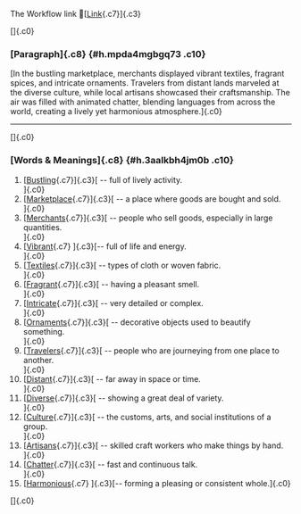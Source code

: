 The Workflow link
👏[[Link](https://www.google.com/url?q=http://www.google.com&sa=D&source=editors&ust=1757715415075472&usg=AOvVaw3C8LGt7io4blFogHcPy_8k){.c7}]{.c3}

[]{.c0}

### [Paragraph]{.c8} {#h.mpda4mgbgq73 .c10}

[In the bustling marketplace, merchants displayed vibrant textiles,
fragrant spices, and intricate ornaments. Travelers from distant lands
marveled at the diverse culture, while local artisans showcased their
craftsmanship. The air was filled with animated chatter, blending
languages from across the world, creating a lively yet harmonious
atmosphere.]{.c0}

------------------------------------------------------------------------

[]{.c0}

### [Words & Meanings]{.c8} {#h.3aalkbh4jm0b .c10}

1.  [[Bustling](https://www.google.com/url?q=http://www.google.com&sa=D&source=editors&ust=1757715415076935&usg=AOvVaw2y2ZmeDW2e_Ey4UrhmZSp3){.c7}]{.c3}[ --
    full of lively activity.\
    ]{.c0}
2.  [[Marketplace](https://www.google.com/url?q=http://www.google.com&sa=D&source=editors&ust=1757715415077201&usg=AOvVaw0vnbfyaMR_PTJHtd4fL2CZ){.c7}]{.c3}[ --
    a place where goods are bought and sold.\
    ]{.c0}
3.  [[Merchants](https://www.google.com/url?q=http://www.google.com&sa=D&source=editors&ust=1757715415077536&usg=AOvVaw2i7YLZ9Zs9sc7Yvr373Nlj){.c7}]{.c3}[ --
    people who sell goods, especially in large quantities.\
    ]{.c0}
4.  [[Vibrant](https://www.google.com/url?q=http://www.google.com&sa=D&source=editors&ust=1757715415077856&usg=AOvVaw38kY9FAeDWv7vv-IWHoCm9){.c7}
    ]{.c3}[-- full of life and energy.\
    ]{.c0}
5.  [[Textiles](https://www.google.com/url?q=http://www.google.com&sa=D&source=editors&ust=1757715415078113&usg=AOvVaw1DfyP9IXn_m6UDUY3nIWTL){.c7}]{.c3}[ --
    types of cloth or woven fabric.\
    ]{.c0}
6.  [[Fragrant](https://www.google.com/url?q=http://www.google.com&sa=D&source=editors&ust=1757715415078372&usg=AOvVaw3YnZO3qIb5QebuKnC6_71f){.c7}]{.c3}[ --
    having a pleasant smell.\
    ]{.c0}
7.  [[Intricate](https://www.google.com/url?q=http://www.google.com&sa=D&source=editors&ust=1757715415078609&usg=AOvVaw3vB9bqZFEH2eyj6qsXNaPD){.c7}]{.c3}[ --
    very detailed or complex.\
    ]{.c0}
8.  [[Ornaments](https://www.google.com/url?q=http://www.google.com&sa=D&source=editors&ust=1757715415078856&usg=AOvVaw38CqrFIe23qsyoYr3V59_L){.c7}]{.c3}[ --
    decorative objects used to beautify something.\
    ]{.c0}
9.  [[Travelers](https://www.google.com/url?q=http://www.google.com&sa=D&source=editors&ust=1757715415079166&usg=AOvVaw0AVKSaUKW1SWkT4TFlsjrw){.c7}]{.c3}[ --
    people who are journeying from one place to another.\
    ]{.c0}
10. [[Distant](https://www.google.com/url?q=http://www.google.com&sa=D&source=editors&ust=1757715415079477&usg=AOvVaw3S5leNdD3tASnTnOxdzK9d){.c7}]{.c3}[ --
    far away in space or time.\
    ]{.c0}
11. [[Diverse](https://www.google.com/url?q=http://www.google.com&sa=D&source=editors&ust=1757715415079742&usg=AOvVaw2Yoc0Mmu1thUBICSInxtA0){.c7}]{.c3}[ --
    showing a great deal of variety.\
    ]{.c0}
12. [[Culture](https://www.google.com/url?q=http://www.google.com&sa=D&source=editors&ust=1757715415080005&usg=AOvVaw3May6nmYLV_moT4F2chGEY){.c7}]{.c3}[ --
    the customs, arts, and social institutions of a group.\
    ]{.c0}
13. [[Artisans](https://www.google.com/url?q=http://www.google.com&sa=D&source=editors&ust=1757715415080318&usg=AOvVaw2eajX8447P-48REGYAm4g-){.c7}]{.c3}[ --
    skilled craft workers who make things by hand.\
    ]{.c0}
14. [[Chatter](https://www.google.com/url?q=http://www.google.com&sa=D&source=editors&ust=1757715415080596&usg=AOvVaw278-CNfTUaH1jdrdO6JxSb){.c7}]{.c3}[ --
    fast and continuous talk.\
    ]{.c0}
15. [[Harmonious](https://www.google.com/url?q=http://www.google.com&sa=D&source=editors&ust=1757715415080844&usg=AOvVaw00jgtm1jNGYdizD9ax6E8e){.c7}
    ]{.c3}[-- forming a pleasing or consistent whole.]{.c0}

[]{.c0}
